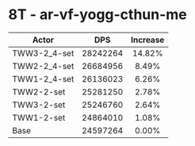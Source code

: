 # 8T - ar-vf-yogg-cthun-me
| Actor | DPS | Increase |
|---|:---:|:---:|
|TWW3-2_4-set|28242264|14.82%|
|TWW2-2_4-set|26684956|8.49%|
|TWW1-2_4-set|26136023|6.26%|
|TWW2-2-set|25281250|2.78%|
|TWW3-2-set|25246760|2.64%|
|TWW1-2-set|24864010|1.08%|
|Base|24597264|0.00%|

